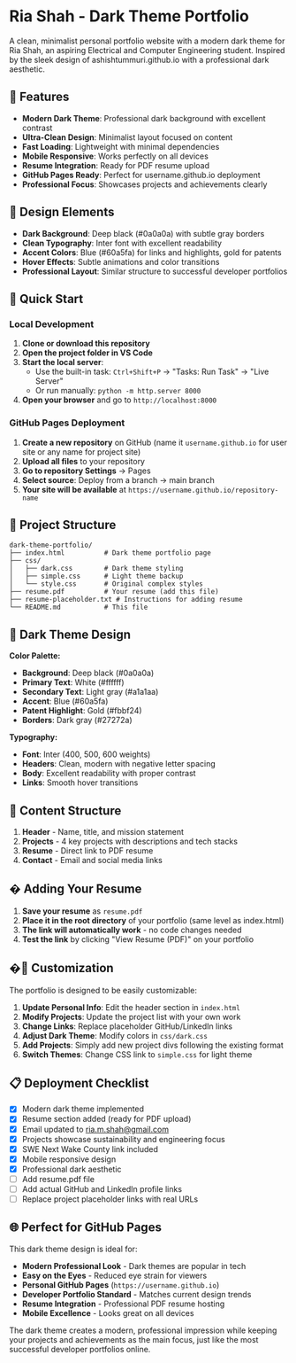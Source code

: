 # Ria Shah - Dark Theme Portfolio

A clean, minimalist personal portfolio website with a modern dark theme for Ria Shah, an aspiring Electrical and Computer Engineering student. Inspired by the sleek design of ashishtummuri.github.io with a professional dark aesthetic.

## 🌟 Features

- **Modern Dark Theme**: Professional dark background with excellent contrast
- **Ultra-Clean Design**: Minimalist layout focused on content
- **Fast Loading**: Lightweight with minimal dependencies
- **Mobile Responsive**: Works perfectly on all devices
- **Resume Integration**: Ready for PDF resume upload
- **GitHub Pages Ready**: Perfect for username.github.io deployment
- **Professional Focus**: Showcases projects and achievements clearly

## 🎯 Design Elements

- **Dark Background**: Deep black (#0a0a0a) with subtle gray borders
- **Clean Typography**: Inter font with excellent readability
- **Accent Colors**: Blue (#60a5fa) for links and highlights, gold for patents
- **Hover Effects**: Subtle animations and color transitions
- **Professional Layout**: Similar structure to successful developer portfolios

## 🚀 Quick Start

### Local Development

1. **Clone or download this repository**
2. **Open the project folder in VS Code**
3. **Start the local server**:
   - Use the built-in task: `Ctrl+Shift+P` → "Tasks: Run Task" → "Live Server"
   - Or run manually: `python -m http.server 8000`
4. **Open your browser** and go to `http://localhost:8000`

### GitHub Pages Deployment

1. **Create a new repository** on GitHub (name it `username.github.io` for user site or any name for project site)
2. **Upload all files** to your repository
3. **Go to repository Settings** → Pages
4. **Select source**: Deploy from a branch → main branch
5. **Your site will be available** at `https://username.github.io/repository-name`

## 📁 Project Structure

```
dark-theme-portfolio/
├── index.html          # Dark theme portfolio page
├── css/
│   ├── dark.css        # Dark theme styling
│   ├── simple.css      # Light theme backup
│   └── style.css       # Original complex styles
├── resume.pdf          # Your resume (add this file)
├── resume-placeholder.txt # Instructions for adding resume
└── README.md           # This file
```

## 🎨 Dark Theme Design

**Color Palette:**
- **Background**: Deep black (#0a0a0a)
- **Primary Text**: White (#ffffff) 
- **Secondary Text**: Light gray (#a1a1aa)
- **Accent**: Blue (#60a5fa)
- **Patent Highlight**: Gold (#fbbf24)
- **Borders**: Dark gray (#27272a)

**Typography:**
- **Font**: Inter (400, 500, 600 weights)
- **Headers**: Clean, modern with negative letter spacing
- **Body**: Excellent readability with proper contrast
- **Links**: Smooth hover transitions

## 📝 Content Structure

1. **Header** - Name, title, and mission statement
2. **Projects** - 4 key projects with descriptions and tech stacks
3. **Resume** - Direct link to PDF resume
4. **Contact** - Email and social media links

## � Adding Your Resume

1. **Save your resume** as `resume.pdf`
2. **Place it in the root directory** of your portfolio (same level as index.html)
3. **The link will automatically work** - no code changes needed
4. **Test the link** by clicking "View Resume (PDF)" on your portfolio

## �🔧 Customization

The portfolio is designed to be easily customizable:

1. **Update Personal Info**: Edit the header section in `index.html`
2. **Modify Projects**: Update the project list with your own work
3. **Change Links**: Replace placeholder GitHub/LinkedIn links
4. **Adjust Dark Theme**: Modify colors in `css/dark.css`
5. **Add Projects**: Simply add new project divs following the existing format
6. **Switch Themes**: Change CSS link to `simple.css` for light theme

## 📋 Deployment Checklist

- [x] Modern dark theme implemented
- [x] Resume section added (ready for PDF upload)
- [x] Email updated to ria.m.shah@gmail.com
- [x] Projects showcase sustainability and engineering focus
- [x] SWE Next Wake County link included
- [x] Mobile responsive design
- [x] Professional dark aesthetic
- [ ] Add resume.pdf file
- [ ] Add actual GitHub and LinkedIn profile links
- [ ] Replace project placeholder links with real URLs

## 🌐 Perfect for GitHub Pages

This dark theme design is ideal for:
- **Modern Professional Look** - Dark themes are popular in tech
- **Easy on the Eyes** - Reduced eye strain for viewers
- **Personal GitHub Pages** (`https://username.github.io`)
- **Developer Portfolio Standard** - Matches current design trends
- **Resume Integration** - Professional PDF resume hosting
- **Mobile Excellence** - Looks great on all devices

The dark theme creates a modern, professional impression while keeping your projects and achievements as the main focus, just like the most successful developer portfolios online.